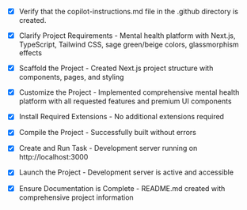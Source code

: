 <!-- Use this file to provide workspace-specific custom instructions to Copilot. For more details, visit https://code.visualstudio.com/docs/copilot/copilot-customization#_use-a-githubcopilotinstructionsmd-file -->
- [x] Verify that the copilot-instructions.md file in the .github directory is created.

- [x] Clarify Project Requirements - Mental health platform with Next.js, TypeScript, Tailwind CSS, sage green/beige colors, glassmorphism effects

- [x] Scaffold the Project - Created Next.js project structure with components, pages, and styling

- [x] Customize the Project - Implemented comprehensive mental health platform with all requested features and premium UI components

- [x] Install Required Extensions - No additional extensions required

- [x] Compile the Project - Successfully built without errors

- [x] Create and Run Task - Development server running on http://localhost:3000

- [x] Launch the Project - Development server is active and accessible

- [x] Ensure Documentation is Complete - README.md created with comprehensive project information
